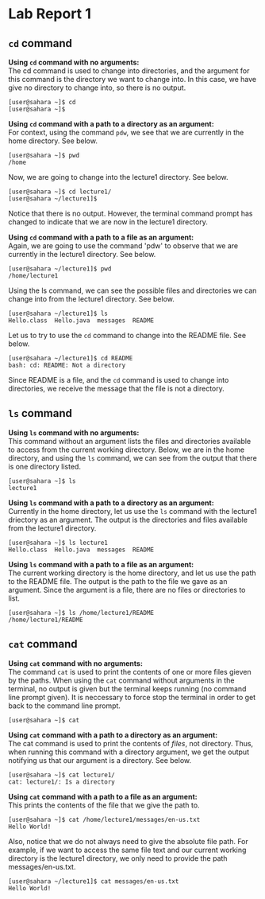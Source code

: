 # Lab Report 1
## `cd` command
**Using `cd` command with no arguments:** \
The cd command is used to change into directories, and the argument for this command is the directory we want to change into. In this case, we have give no directory to change into, so there is no output. 
```
[user@sahara ~]$ cd
[user@sahara ~]$
```

**Using `cd` command with a path to a directory as an argument:** \
For context, using the command `pdw`, we see that we are currently in the home directory. See below. 
```
[user@sahara ~]$ pwd
/home
```
Now, we are going to change into the lecture1 directory. See below.
```
[user@sahara ~]$ cd lecture1/
[user@sahara ~/lecture1]$ 
```
Notice that there is no output. However, the terminal command prompt has changed to indicate that we are now in the lecture1 directory.


**Using `cd` command with a path to a file as an argument:** \
Again, we are going to use the command 'pdw' to observe that we are currently in the lecture1 directory. See below. 
```
[user@sahara ~/lecture1]$ pwd
/home/lecture1
```
Using the ls command, we can see the possible files and directories we can change into from the lecture1 directory. See below. 
```
[user@sahara ~/lecture1]$ ls
Hello.class  Hello.java  messages  README
```
Let us to try to use the `cd` command to change into the README file. See below. 
```
[user@sahara ~/lecture1]$ cd README
bash: cd: README: Not a directory
```
Since README is a file, and the `cd` command is used to change into directories, we receive the message that the file is not a directory.


## `ls` command
**Using `ls` command with no arguments:** \
This command without an argument lists the files and directories available to access from the current working directory. Below, we are in the home directory, and using the `ls` command, we can see from the output that there is one directory listed. 
```
[user@sahara ~]$ ls
lecture1
```

**Using `ls` command with a path to a directory as an argument:** \
Currently in the home directory, let us use the `ls` command with the lecture1 driectory as an argument. The output is the directories and files available from the lecture1 directory. 
```
[user@sahara ~]$ ls lecture1
Hello.class  Hello.java  messages  README
```

**Using `ls` command with a path to a file as an argument:** \
The current working directory is the home directory, and let us use the path to the README file. The output is the path to the file we gave as an argument. Since the argument is a file, there are no files or directories to list. 
```
[user@sahara ~]$ ls /home/lecture1/README
/home/lecture1/README
```

## `cat` command
**Using `cat` command with no arguments:** \
The command `cat` is used to print the contents of one or more files gieven by the paths. When using the `cat` command without arguments in the terminal, no output is given but the terminal keeps running (no command line prompt given). It is neccessary to force stop the terminal in order to get back to the command line prompt.
```
[user@sahara ~]$ cat

```
**Using `cat` command with a path to a directory as an argument:** \
The cat command is used to print the contents of *files*, not directory. Thus, when running this command with a directory argument, we get the output notifying us that our argument is a directory. See below. 
```
[user@sahara ~]$ cat lecture1/
cat: lecture1/: Is a directory
```

**Using `cat` command with a path to a file as an argument:** \
This prints the contents of the file that we give the path to. 
```
[user@sahara ~]$ cat /home/lecture1/messages/en-us.txt 
Hello World!
```
Also, notice that we do not always need to give the absolute file path. For example, if we want to access the same file text and our current working directory is the lecture1 directory, we only need to provide the path messages/en-us.txt.
```
[user@sahara ~/lecture1]$ cat messages/en-us.txt 
Hello World!
```


